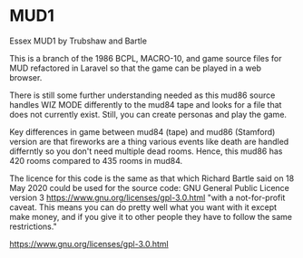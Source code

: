 # MUD1
Essex MUD1 by Trubshaw and Bartle

This is a branch of the 1986 BCPL, MACRO-10, and game source files for MUD refactored in Laravel so that the game can be played in a web browser.

There is still some further understanding needed as this mud86 source handles WIZ MODE differently to the mud84 tape and looks for a file that does not currently exist. Still, you can create personas and play the game.

Key differences in game between mud84 (tape) and mud86 (Stamford) version are that fireworks are a thing various events like death are handled differntly so you don't need multiple dead rooms. Hence, this mud86 has 420 rooms compared to 435 rooms in mud84.

The licence for this code is the same as that which Richard Bartle said on 18 May 2020 could be used for the source code: GNU General Public Licence version 3 https://www.gnu.org/licenses/gpl-3.0.html "with a not-for-profit caveat. This means you can do pretty well what you want with it except make money, and if you give it to other people they have to follow the same restrictions."

https://www.gnu.org/licenses/gpl-3.0.html
